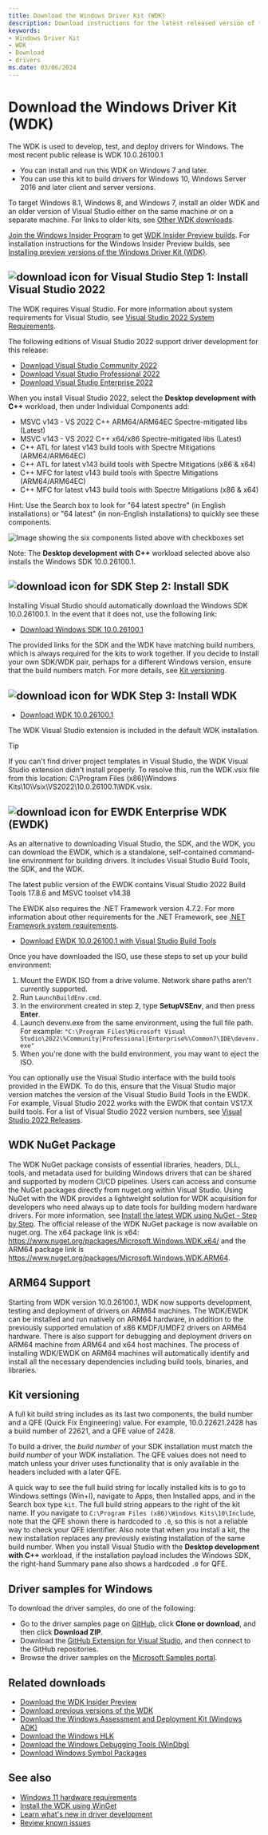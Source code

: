 ```yaml
---
title: Download the Windows Driver Kit (WDK)
description: Download instructions for the latest released version of the Windows Driver Kit (WDK)
keywords:
- Windows Driver Kit
- WDK
- Download
- drivers
ms.date: 03/06/2024
---
```


# Download the Windows Driver Kit (WDK)

The WDK is used to develop, test, and deploy drivers for Windows. The most recent public release is WDK 10.0.26100.1

* You can install and run this WDK on Windows 7 and later.
* You can use this kit to build drivers for Windows 10, Windows Server 2016 and later client and server versions.

To target Windows 8.1, Windows 8, and Windows 7, install an older WDK and an older version of Visual Studio either on the same machine or on a separate machine. For links to older kits, see [Other WDK downloads](./other-wdk-downloads.md).

[Join the Windows Insider Program](https://insider.windows.com/) to get [WDK Insider Preview builds](https://aka.ms/wipwdk). For installation instructions for the Windows Insider Preview builds, see [Installing preview versions of the Windows Driver Kit (WDK)](./installing-preview-versions-wdk.md).

## ![download icon for Visual Studio](images/download-install.png) Step 1: Install Visual Studio 2022

The WDK requires Visual Studio. For more information about system requirements for Visual Studio, see [Visual Studio 2022 System Requirements](/visualstudio/releases/2022/system-requirements).

The following editions of Visual Studio 2022 support driver development for this release:

* [Download Visual Studio Community 2022](https://visualstudio.microsoft.com/thank-you-downloading-visual-studio/?sku=Community&rel=17)
* [Download Visual Studio Professional 2022](https://visualstudio.microsoft.com/thank-you-downloading-visual-studio/?sku=Professional&rel=17)
* [Download Visual Studio Enterprise 2022](https://visualstudio.microsoft.com/thank-you-downloading-visual-studio/?sku=Enterprise&rel=17)

When you install Visual Studio 2022, select the **Desktop development with C++** workload, then under Individual Components add:

* MSVC v143 - VS 2022 C++ ARM64/ARM64EC Spectre-mitigated libs (Latest)</br>
* MSVC v143 - VS 2022 C++ x64/x86 Spectre-mitigated libs (Latest)</br>
* C++ ATL for latest v143 build tools with Spectre Mitigations (ARM64/ARM64EC)</br>
* C++ ATL for latest v143 build tools with Spectre Mitigations (x86 & x64)</br>
* C++ MFC for latest v143 build tools with Spectre Mitigations (ARM64/ARM64EC)</br>
* C++ MFC for latest v143 build tools with Spectre Mitigations (x86 & x64)</br>

Hint: Use the Search box to look for "64 latest spectre" (in English installations) or "64 latest" (in non-English installations) to quickly see these components.</br>

![Image showing the six components listed above with checkboxes set](images/installing-VS-components-64-latest-spectre.png)

Note: The **Desktop development with C++** workload selected above also installs the Windows SDK 10.0.26100.1.

## ![download icon for SDK](images/download-install.png) Step 2: Install SDK

Installing Visual Studio should automatically download the Windows SDK 10.0.26100.1. In the event that it does not, use the following link:

* [Download Windows SDK 10.0.26100.1](https://developer.microsoft.com/en-us/windows/downloads/windows-sdk/)

The provided links for the SDK and the WDK have matching build numbers, which is always required for the kits to work together. If you decide to install your own SDK/WDK pair, perhaps for a different Windows version, ensure that the build numbers match. For more details, see [Kit versioning](#kit-versioning).

## ![download icon for WDK](images/download-install.png) Step 3: Install WDK

* [Download WDK 10.0.26100.1](https://go.microsoft.com/fwlink/?linkid=2272234)

The WDK Visual Studio extension is included in the default WDK installation.

> [!TIP]
> If you can't find driver project templates in Visual Studio, the WDK Visual Studio extension didn't install properly. To resolve this, run the WDK.vsix file from this location: C:\Program Files (x86)\Windows Kits\10\Vsix\VS2022\10.0.26100.1\WDK.vsix.

## ![download icon for EWDK](images/download-install.png) Enterprise WDK (EWDK)

As an alternative to downloading Visual Studio, the SDK, and the WDK, you can download the EWDK, which is a standalone, self-contained command-line environment for building drivers. It includes Visual Studio Build Tools, the SDK, and the WDK.

The latest public version of the EWDK contains Visual Studio 2022 Build Tools 17.8.6 and MSVC toolset v14.38

The EWDK also requires the .NET Framework version 4.7.2. For more information about other requirements for the .NET Framework, see [.NET Framework system requirements](/dotnet/framework/get-started/system-requirements).

* [Download EWDK 10.0.26100.1 with Visual Studio Build Tools](/legal/windows/hardware/enterprise-wdk-license-2022)

Once you have downloaded the ISO, use these steps to set up your build environment:

1. Mount the EWDK ISO from a drive volume. Network share paths aren't currently supported.
2. Run `LaunchBuildEnv.cmd`.
3. In the environment created in step 2, type **SetupVSEnv**, and then press **Enter**.
4. Launch devenv.exe from the same environment, using the full file path. For example: `"C:\Program Files\Microsoft Visual Studio\2022\%Community|Professional|Enterprise%\Common7\IDE\devenv.exe"`
5. When you're done with the build environment, you may want to eject the ISO.

You can optionally use the Visual Studio interface with the build tools provided in the EWDK. To do this, ensure that the Visual Studio major version matches the version of the Visual Studio Build Tools in the EWDK. For example, Visual Studio 2022 works with the EWDK that contain VS17.X build tools. For a list of Visual Studio 2022 version numbers, see [Visual Studio 2022 Releases](/visualstudio/releases/2022/release-history).

## WDK NuGet Package

The WDK NuGet package consists of essential libraries, headers, DLL, tools, and metadata used for building Windows drivers that can be shared and supported by modern CI/CD pipelines. Users can access and consume the NuGet packages directly from nuget.org within Visual Studio. Using NuGet with the WDK provides a lightweight solution for WDK acquisition for developers who need always up to date tools for building modern hardware drivers. For more information, see [Install the latest WDK using NuGet - Step by Step](install-the-wdk-using-nuget.md#install-the-latest-wdk-using-nuget---step-by-step).  The official release of the WDK NuGet package is now available on nuget.org. The x64 package link is x64: <https://www.nuget.org/packages/Microsoft.Windows.WDK.x64/> and the ARM64 package link is <https://www.nuget.org/packages/Microsoft.Windows.WDK.ARM64>. 

## ARM64 Support

Starting from WDK version 10.0.26100.1, WDK now supports development, testing and deployment of drivers on ARM64 machines. The WDK/EWDK can be installed and run natively on ARM64 hardware, in addition to the previously supported emulation of x86 KMDF/UMDF2 drivers on ARM64 hardware. There is also support for debugging and deployment drivers on ARM64 machine from ARM64 and x64 host machines. The process of installing WDK/EWDK on ARM64 machines will automatically identify and install all the necessary dependencies including build tools, binaries, and libraries.

## Kit versioning

A full kit build string includes as its last two components, the build number and a QFE (Quick Fix Engineering) value. For example, 10.0.22621.2428 has a build number of 22621, and a QFE value of 2428.

To build a driver, the *build number* of your SDK installation must match the *build number* of your WDK installation. The QFE values does not need to match unless your driver uses functionality that is only available in the headers included with a later QFE.

A quick way to see the full build string for locally installed kits is to go to Windows settings (Win+I), navigate to Apps, then Installed apps, and in the Search box type `kit`. The full build string appears to the right of the kit name. If you navigate to `C:\Program Files (x86)\Windows Kits\10\Include`, note that the QFE shown there is hardcoded to `.0`, so this is not a reliable way to check your QFE identifier. Also note that when you install a kit, the new installation replaces any previously existing installation of the same build number. When you install Visual Studio with the **Desktop development with C++** workload, if the installation payload includes the Windows SDK, the right-hand Summary pane also shows a hardcoded `.0` for QFE.

## Driver samples for Windows

To download the driver samples, do one of the following:

* Go to the driver samples page on [GitHub](https://github.com/Microsoft/Windows-driver-samples), click **Clone or download**, and then click **Download ZIP**.
* Download the [GitHub Extension for Visual Studio](https://visualstudio.github.com/), and then connect to the GitHub repositories.
* Browse the driver samples on the [Microsoft Samples portal](/samples/browse/?products=windows-wdk).

## Related downloads

* [Download the WDK Insider Preview](https://www.microsoft.com/software-download/windowsinsiderpreviewWDK)
* [Download previous versions of the WDK](other-wdk-downloads.md)
* [Download the Windows Assessment and Deployment Kit (Windows ADK)](/windows-hardware/get-started/adk-install)
* [Download the Windows HLK](/windows-hardware/test/hlk/windows-hardware-lab-kit)
* [Download the Windows Debugging Tools (WinDbg)](./debugger/debugger-download-tools.md)
* [Download Windows Symbol Packages](./debugger/debugger-download-symbols.md)

## See also

* [Windows 11 hardware requirements](/windows/whats-new/windows-11-requirements)
* [Install the WDK using WinGet](./install-the-wdk-using-winget.md)
* [Learn what's new in driver development](./what-s-new-in-driver-development.md)
* [Review known issues](./wdk-known-issues.md)
